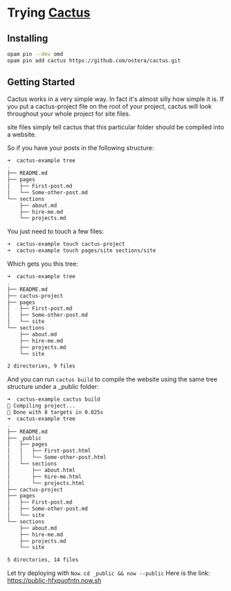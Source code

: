 # Trying [Cactus](https://github.com/ostera/cactus)

## Installing

```sh
opam pin --dev omd
opam pin add cactus https://github.com/ostera/cactus.git
```

## Getting Started

Cactus works in a very simple way. In fact it's almost silly how simple it is. If you put a cactus-project file on the root of your project, cactus will look throughout your whole project for site files.

site files simply tell cactus that this particular folder should be compiled into a website.

So if you have your posts in the following structure:

```sh
➜  cactus-example tree
.
├── README.md
├── pages
│   ├── First-post.md
│   └── Some-other-post.md
└── sections
    ├── about.md
    ├── hire-me.md
    └── projects.md
```

You just need to touch a few files:

```sh
➜  cactus-example touch cactus-project
➜  cactus-example touch pages/site sections/site
```

Which gets you this tree:

```sh
➜  cactus-example tree
.
├── README.md
├── cactus-project
├── pages
│   ├── First-post.md
│   ├── Some-other-post.md
│   └── site
└── sections
    ├── about.md
    ├── hire-me.md
    ├── projects.md
    └── site

2 directories, 9 files
```

And you can run `cactus build` to compile the website using the same tree structure under a _public folder:

```sh
➜  cactus-example cactus build
🌵 Compiling project...
🌮 Done with 8 targets in 0.025s
➜  cactus-example tree
.
├── README.md
├── _public
│   ├── pages
│   │   ├── First-post.html
│   │   └── Some-other-post.html
│   └── sections
│       ├── about.html
│       ├── hire-me.html
│       └── projects.html
├── cactus-project
├── pages
│   ├── First-post.md
│   ├── Some-other-post.md
│   └── site
└── sections
    ├── about.md
    ├── hire-me.md
    ├── projects.md
    └── site

5 directories, 14 files
```

Let try deploying with `Now`.
`cd _public && now --public`
Here is the link: <https://public-hfxpuofntn.now.sh>

